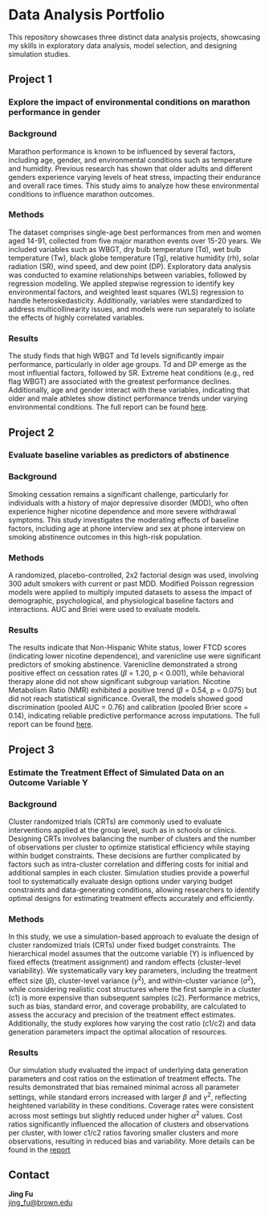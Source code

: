 # Data Analysis Portfolio

This repository showcases three distinct data analysis projects, showcasing my skills in exploratory data analysis, model selection, and designing simulation studies. 

## Project 1
### Explore the impact of environmental conditions on marathon performance in gender

### Background
Marathon performance is known to be influenced by several factors, including age, gender, and environmental conditions such as temperature and humidity. Previous research has shown that older adults and different genders experience varying levels of heat stress, impacting their endurance and overall race times. This study aims to analyze how these environmental conditions to influence marathon outcomes.

### Methods
The dataset comprises single-age best performances from men and women aged 14-91, collected from five major marathon events over 15-20 years. We included variables such as WBGT, dry bulb temperature (Td), wet bulb temperature (Tw), black globe temperature (Tg), relative humidity (rh), solar radiation (SR), wind speed, and dew point (DP). Exploratory data analysis was conducted to examine relationships between variables, followed by regression modeling. We applied stepwise regression to identify key environmental factors, and weighted least squares (WLS) regression to handle heteroskedasticity. Additionally, variables were standardized to address multicollinearity issues, and models were run separately to isolate the effects of highly correlated variables.

### Results
The study finds that high WBGT and Td levels significantly impair performance, particularly in older age groups. Td and DP emerge as the most influential factors, followed by SR. Extreme heat conditions (e.g., red flag WBGT) are associated with the greatest performance declines. Additionally, age and gender interact with these variables, indicating that older and male athletes show distinct performance trends under varying environmental conditions. The full report can be found [here](<Exploratory Data Analysis/report/Jing_Report_Updated.pdf>).

## Project 2
### Evaluate baseline variables as predictors of abstinence

### Background
Smoking cessation remains a significant challenge, particularly for individuals with a history of major depressive disorder (MDD), who often experience higher nicotine dependence and more severe withdrawal symptoms. This study investigates the moderating effects of baseline factors, including age at phone interview and sex at phone interview on smoking abstinence outcomes in this high-risk population.

### Methods
A randomized, placebo-controlled, 2x2 factorial design was used, involving 300 adult smokers with current or past MDD. Modified Poisson regression models were applied to multiply imputed datasets to assess the impact of demographic, psychological, and physiological baseline factors and interactions. AUC and Briei were used to evaluate models.

### Results
The results indicate that Non-Hispanic White status, lower FTCD scores (indicating lower nicotine dependence), and varenicline use were significant predictors of smoking abstinence. Varenicline demonstrated a strong positive effect on cessation rates ($\beta$ = 1.20, p < 0.001), while behavioral therapy alone did not show significant subgroup variation. Nicotine Metabolism Ratio (NMR) exhibited a positive trend ($\beta$ = 0.54, p = 0.075) but did not reach statistical significance. Overall, the models showed good discrimination (pooled AUC = 0.76) and calibration (pooled Brier score = 0.14), indicating reliable predictive performance across imputations. The full report can be found [here](<Model Selection/report/model_selection_report_Updated.pdf>). 

## Project 3
### Estimate the Treatment Effect of Simulated Data on an Outcome Variable Y

### Background
Cluster randomized trials (CRTs) are commonly used to evaluate interventions applied at the group level, such as in schools or clinics. Designing CRTs involves balancing the number of clusters and the number of observations per cluster to optimize statistical efficiency while staying within budget constraints. These decisions are further complicated by factors such as intra-cluster correlation and differing costs for initial and additional samples in each cluster. Simulation studies provide a powerful tool to systematically evaluate design options under varying budget constraints and data-generating conditions, allowing researchers to identify optimal designs for estimating treatment effects accurately and efficiently.

### Methods
In this study, we use a simulation-based approach to evaluate the design of cluster randomized trials (CRTs) under fixed budget constraints. The hierarchical model assumes that the outcome variable (Y) is influenced by fixed effects (treatment assignment) and random effects (cluster-level variability). We systematically vary key parameters, including the treatment effect size ($\beta$), cluster-level variance ($\gamma^2$), and within-cluster variance ($\sigma^2$), while considering realistic cost structures where the first sample in a cluster (c1) is more expensive than subsequent samples (c2). Performance metrics, such as bias, standard error, and coverage probability, are calculated to assess the accuracy and precision of the treatment effect estimates. Additionally, the study explores how varying the cost ratio (c1/c2) and data generation parameters impact the optimal allocation of resources.

### Results
Our simulation study evaluated the impact of underlying data generation parameters and cost ratios on the estimation of treatment effects. The results demonstrated that bias remained minimal across all parameter settings, while standard errors increased with larger $\beta$ and $\gamma^2$, reflecting heightened variability in these conditions. Coverage rates were consistent across most settings but slightly reduced under higher $\alpha^2$ values. Cost ratios significantly influenced the allocation of clusters and observations per cluster, with lower c1/c2 ratios favoring smaller clusters and more observations, resulting in reduced bias and variability. More details can be found in the [report](Simulation/report/simulation_report.pdf)

## Contact
**Jing Fu** \
jing_fu@brown.edu 
